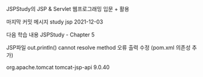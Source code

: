 JSPStudy의 JSP & Servlet 웹프로그래밍 입문 + 활용


마지막 커밋 메시지
study jsp 2021-12-03

다음 학습 내용
JSPStudy - Chapter 5


JSP파일 out.println() cannot resolve method 오류 출력 수정 (pom.xml 의존성 추가)

<dependency>
  <groupId>org.apache.tomcat</groupId>
  <artifactId>tomcat-jsp-api</artifactId>
  <version>9.0.40</version>
</dependency>
